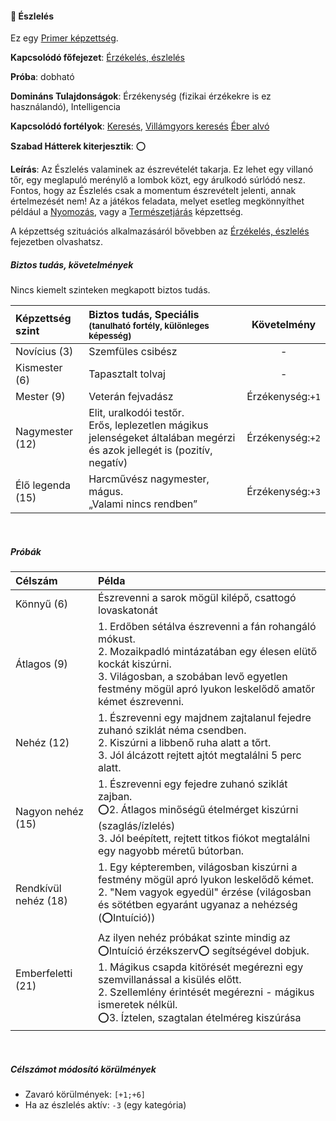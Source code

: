 #### 🔵 Észlelés

Ez egy [Primer képzettség](../016_primer_szekunder_ismeretek.md).

**Kapcsolódó főfejezet**: [Érzékelés, észlelés](../140_erzekeles_eszleles.md)

**Próba**: dobható

**Domináns Tulajdonságok**: Érzékenység (fizikai érzékekre is ez használandó), Intelligencia

**Kapcsolódó fortélyok**:  [Keresés](../fortelyok.altalanos/kereses.md), [Villámgyors keresés](../fortelyok.altalanos/villamgyors.kereses.md)  [Éber alvó](../fortelyok.altalanos/eber_alvo.md)

**Szabad Hátterek kiterjesztik**: ⭕

**Leírás**: Az Észlelés valaminek az észrevételét takarja. Ez lehet egy villanó tőr, egy meglapuló merénylő a lombok közt, egy árulkodó súrlódó nesz. Fontos, hogy az Észlelés csak a momentum észrevételt jelenti, annak értelmezését nem! Az a játékos feladata, melyet esetleg megkönnyíthet például a [Nyomozás](nyomozas.md), vagy a [Természetjárás](termeszetjaras.md) képzettség.

A képzettség szituációs alkalmazásáról bővebben az [Érzékelés, észlelés](../140_erzekeles_eszleles.md) fejezetben olvashatsz.
<br />

##### Biztos tudás, követelmények

Nincs kiemelt szinteken megkapott biztos tudás.

| Képzettség szint | Biztos tudás, Speciális <br /><sub>(tanulható fortély, különleges  képesség)</sub>                                           |   Követelmény    |
| :--------------- | :--------------------------------------------------------------------------------------------------------------------------- | :--------------: |
| Novícius (3)     | Szemfüles csibész                                                                                                            |        -         |
| Kismester (6)    | Tapasztalt tolvaj                                                                                                            |        -         |
| Mester (9)       | Veterán fejvadász                                                                                                            | Érzékenység:`+1` |
| Nagymester (12)  | Elit, uralkodói testőr.<br />Erős, leplezetlen mágikus jelenségeket általában megérzi és azok jellegét is (pozitív, negatív) | Érzékenység:`+2` |
| Élő legenda (15) | Harcművész nagymester, mágus.<br />„Valami nincs rendben”                                                                    | Érzékenység:`+3` |

<br />

##### Próbák

| Célszám              | Példa                                                                                                                                                                                                                                                                                |
| :------------------- | :----------------------------------------------------------------------------------------------------------------------------------------------------------------------------------------------------------------------------------------------------------------------------------- |
| Könnyű       (6)     | Észrevenni a sarok mögül kilépő, csattogó lovaskatonát                                                                                                                                                                                                                               |
| Átlagos      (9)     | 1. Erdőben sétálva észrevenni a fán rohangáló mókust.<br />2. Mozaikpadló mintázatában egy élesen elütő kockát kiszúrni.<br />3. Világosban, a szobában levő egyetlen festmény mögül apró lyukon leskelődő amatőr kémet észrevenni.                                                  |
| Nehéz        (12)    | 1. Észrevenni egy majdnem zajtalanul fejedre zuhanó sziklát néma csendben.<br />2. Kiszúrni a libbenő ruha alatt a tőrt.<br />3. Jól álcázott rejtett ajtót megtalálni 5 perc alatt.                                                                                                 |
| Nagyon nehéz (15)    | 1. Észrevenni egy fejedre zuhanó sziklát zajban.<br />⭕2. Átlagos minőségű ételmérget kiszúrni (szaglás/ízlelés)<br />3. Jól beépített, rejtett titkos fiókot megtalálni egy nagyobb méretű bútorban.                                                                                 |
| Rendkívül nehéz (18) | 1. Egy képteremben, világosban kiszúrni a festmény mögül apró lyukon leskelődő kémet.<br />2. "Nem vagyok egyedül" érzése (világosban és sötétben egyaránt ugyanaz a nehézség (⭕Intuíció))                                                                                            |
| Emberfeletti (21)    | Az ilyen nehéz próbákat szinte mindig az ⭕Intuíció érzékszerv⭕ segítségével dobjuk.<br />1. Mágikus csapda kitörését megérezni egy szemvillanással a kisülés előtt.<br />2. Szellemlény érintését megérezni - mágikus ismeretek nélkül.<br />⭕3. Íztelen, szagtalan ételméreg kiszúrása |

<br />

##### Célszámot módosító körülmények

- Zavaró körülmények: `[+1;+6]`
- Ha az észlelés aktív: `-3` (egy kategória)
